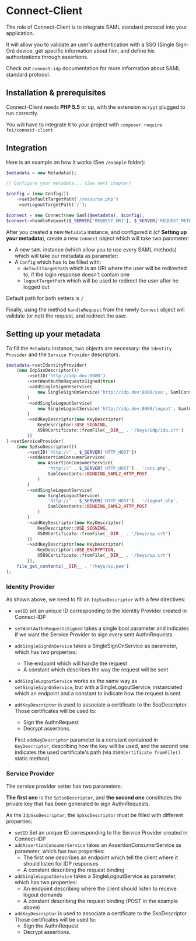 # Connect-Client

The role of Connect-Client is to integrate SAML standard protocol into your application.

It will allow you to validate an user's authentication with a SSO (Single Sign-On) device, get specific information
about him, and define his authorizations through assertions.

Check out `connect-idp` documentation for more information about SAML standard protocol.

## Installation & prerequisites

Connect-Client needs **PHP 5.5** or up, with the extension `mcrypt` plugged to run correctly.

You will have to integrate it to your project with `composer require fei/connect-client`

## Integration

Here is an example on how it works (See `/example` folder):

```php
$metadata = new Metadata();

// Configure your metadata... (See next chapter)

$config = (new Config())
    ->setDefaultTargetPath('/resource.php')
    ->setLogoutTargetPath('/');

$connect = new Connect(new Saml($metadata), $config);
$connect->handleRequest($_SERVER['REQUEST_URI'], $_SERVER['REQUEST_METHOD'])->emit();
```

After you created a new `Metadata` instance, and configured it (cf **Setting up your metadata**), create a new `Connect` object which will take two parameter:

- A new `SAML` instance (which allow you to use every SAML methods) which will take our metadata as parameter:
- A `Config` which has to be filled with:
    - `defaultTargetPath` which is an URI where the user will be redirected to, if the login response doesn't contain one
    - `logoutTargetPath` which will be used to redirect the user after he logged out

Default path for both setters is `/`

Finally, using the method `handleRequest` from the newly `Connect` object will validate (or not) the request, and redirect the user.

## Setting up your metadata

To fill the `Metadata` instance, two objects are necessary: the `Identity Provider` and the `Service Provider` descriptors.

```php
$metadata->setIdentityProvider(
    (new IdpSsoDescriptor())
        ->setID('http://idp.dev:8080')
        ->setWantAuthnRequestsSigned(true)
        ->addSingleSignOnService(
            new SingleSignOnService('http://idp.dev:8080/sso', SamlConstants::BINDING_SAML2_HTTP_REDIRECT)
        )
        ->addSingleLogoutService(
            new SingleLogoutService('http://idp.dev:8080/logout', SamlConstants::BINDING_SAML2_HTTP_POST)
        )
        ->addKeyDescriptor(new KeyDescriptor(
            KeyDescriptor::USE_SIGNING,
            X509Certificate::fromFile(__DIR__ . '/keys/idp/idp.crt')
        ))
)->setServiceProvider(
    (new SpSsoDescriptor())
        ->setID('http://' . $_SERVER['HTTP_HOST'])
        ->addAssertionConsumerService(
            new AssertionConsumerService(
                'http://' . $_SERVER['HTTP_HOST'] . '/acs.php',
                SamlConstants::BINDING_SAML2_HTTP_POST
            )
        )
        ->addSingleLogoutService(
            new SingleLogoutService(
                'http://' . $_SERVER['HTTP_HOST'] . '/logout.php',
                SamlConstants::BINDING_SAML2_HTTP_POST
            )
        )
        ->addKeyDescriptor(new KeyDescriptor(
            KeyDescriptor::USE_SIGNING,
            X509Certificate::fromFile(__DIR__ . '/keys/sp.crt')
        ))
        ->addKeyDescriptor(new KeyDescriptor(
            KeyDescriptor::USE_ENCRYPTION,
            X509Certificate::fromFile(__DIR__ . '/keys/sp.crt')
        )),
    file_get_contents(__DIR__ . '/keys/sp.pem')
);
```

### Identity Provider

As shown above, we need to fill an `IdpSsoDescriptor` with a few directives:

- `setID` set an unique ID corresponding to the Identity Provider created in Connect-IDP
- `setWantAuthnRequestsSigned` takes a single bool parameter and indicates if we want the Service Provider to sign every sent AuthnRequests
- `addSingleSignOnService` takes a SingleSignOnService as parameter, which has two properties:
    - The endpoint which will handle the request
    - A constant which describes the way the request will be sent
- `addSingleLogoutService` works as the same way as `setSingleSignOnService`, but with a SingleLogoutService, instanciated which an endpoint and a constant to indicate how the request is sent.
- `addKeyDescriptor` is used to associate a certificate to the SsoDescriptor. Those certificates will be used to:
    - Sign the AuthnRequest
    - Decrypt assertions.

    First `addKeyDescriptor` parameter is a constant contained in `KeyDescriptor`, describing how the key will be used, and the second one indicates the used certificate's path (via `X509Certificate fromFile()` static method)

### Service Provider

The service provider setter has two parameters:

**The first one** is the `SpSsoDescriptor`, and **the second one** constitutes the private key that has been generated to sign AuthnRequests.

As the `IdpSsoDescriptor`, the `SpSsoDescriptor` must be filled with different properties:

- `setID` Set an unique ID corresponding to the Service Provider created in Connect-IDP
- `addAssertionConsumerService` takes an AssertionConsumerService as parameter, which has two properties:
    - The first one describes an endpoint which tell the client where it should listen for IDP responses
    - A constant describing the request binding
- `addSingleLogoutService` takes a SingleLogoutService as parameter, which has two properties:
    - An endpoint describing where the client should listen to receive logout demands
    - A constant describing the request binding (POST in the example above)
- `addKeyDescriptor` is used to associate a certificate to the SsoDescriptor. Those certificates will be used to:
    - Sign the AuthnRequest
    - Decrypt assertions.

